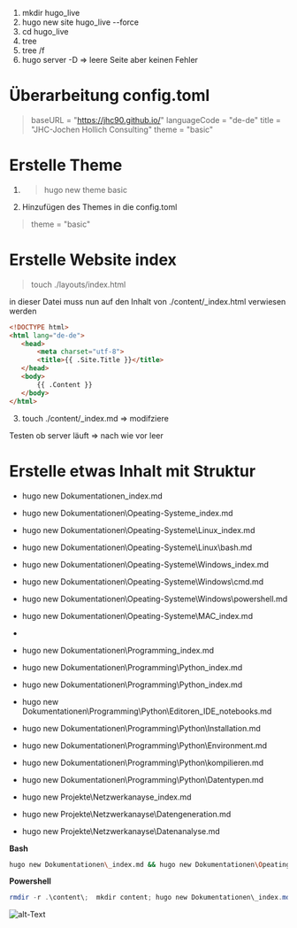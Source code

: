 1) mkdir hugo_live
2) hugo new site hugo_live --force
3) cd hugo_live
4) tree
5) tree /f
6) hugo server -D => leere Seite aber keinen Fehler

# Überarbeitung config.toml
>baseURL =  "https://jhc90.github.io/"
>languageCode =  "de-de"
>title = "JHC-Jochen Hollich Consulting"
>theme = "basic"

# Erstelle Theme
1. >hugo new theme basic
2. Hinzufügen des Themes in die config.toml
 >theme = "basic"

 # Erstelle Website index
 >touch ./layouts/index.html 

 in dieser Datei muss nun auf den Inhalt von ./content/_index.html verwiesen werden
 ```html
 <!DOCTYPE html>
<html lang="de-de">
    <head>
        <meta charset="utf-8">
        <title>{{ .Site.Title }}</title>
    </head>
    <body>
        {{ .Content }}
    </body>
</html>
 ```
 3. touch ./content/_index.md => modifziere

 Testen ob server läuft => nach wie vor leer



# Erstelle etwas Inhalt mit Struktur
- hugo new Dokumentationen\_index.md
- hugo new Dokumentationen\Opeating-Systeme\_index.md

- hugo new Dokumentationen\Opeating-Systeme\Linux\_index.md
- hugo new Dokumentationen\Opeating-Systeme\Linux\bash.md

- hugo new Dokumentationen\Opeating-Systeme\Windows\_index.md
- hugo new Dokumentationen\Opeating-Systeme\Windows\cmd.md
- hugo new Dokumentationen\Opeating-Systeme\Windows\powershell.md

- hugo new Dokumentationen\Opeating-Systeme\MAC\_index.md
- 
- hugo new Dokumentationen\Programming\_index.md
- hugo new Dokumentationen\Programming\Python\_index.md

- hugo new Dokumentationen\Programming\Python\_index.md
- hugo new Dokumentationen\Programming\Python\Editoren_IDE_notebooks.md
- hugo new Dokumentationen\Programming\Python\Installation.md
- hugo new Dokumentationen\Programming\Python\Environment.md
- hugo new Dokumentationen\Programming\Python\kompilieren.md
- hugo new Dokumentationen\Programming\Python\Datentypen.md

- hugo new Projekte\Netzwerkanayse\_index.md
- hugo new Projekte\Netzwerkanayse\Datengeneration.md
- hugo new Projekte\Netzwerkanayse\Datenanalyse.md

**Bash**
```bash
hugo new Dokumentationen\_index.md && hugo new Dokumentationen\Opeating-Systeme\_index.md  && hugo new Dokumentationen\Opeating-Systeme\Linux\_index.md && hugo new Dokumentationen\Opeating-Systeme\Linux\bash.md  && hugo new Dokumentationen\Opeating-Systeme\Windows\_index.md && hugo new Dokumentationen\Opeating-Systeme\Windows\cmd.md && hugo new Dokumentationen\Opeating-Systeme\Windows owershell.md  && hugo new Dokumentationen\Opeating-Systeme\MAC\_index.md &&  && hugo new Dokumentationen rogramming\_index.md && hugo new Dokumentationen rogramming ython\_index.md  && hugo new Dokumentationen rogramming ython\_index.md && hugo new Dokumentationen rogramming ython\Editoren_IDE_notebooks.md && hugo new Dokumentationen rogramming ython\Installation.md && hugo new Dokumentationen rogramming ython\Environment.md && hugo new Dokumentationen rogramming ython\kompilieren.md && hugo new Dokumentationen rogramming ython\Datentypen.md  && hugo new Projekte\Netzwerkanayse\_index.md && hugo new Projekte\Netzwerkanayse\Datengeneration.md && hugo new Projekte\Netzwerkanayse\Datenanalyse.md 
```

**Powershell**
```powershell
rmdir -r .\content\;  mkdir content; hugo new Dokumentationen\_index.md; hugo new Dokumentationen\Opeating-Systeme\_index.md; hugo new Dokumentationen\Opeating-Systeme\Linux\_index.md; hugo new Dokumentationen\Opeating-Systeme\Linux\bash.md; hugo new Dokumentationen\Opeating-Systeme\Windows\_index.md; hugo new Dokumentationen\Opeating-Systeme\Windows\cmd.md; hugo new Dokumentationen\Opeating-Systeme\WindowsPowershell.md; hugo new Dokumentationen\Opeating-Systeme\MAC\_index.md; hugo new Dokumentationen programming\_index.md; hugo new Dokumentationen programming ython\_index.md; hugo new Dokumentationen rogramming ython\_index.md; hugo new Dokumentationen rogramming ython\Editoren_IDE_notebooks.md; hugo new Dokumentationen rogramming ython\Installation.md; hugo new Dokumentationen rogramming ython\Environment.md; hugo new Dokumentationen rogramming ython\kompilieren.md; hugo new Dokumentationen rogramming ython\Datentypen.md; hugo new Projekte\Netzwerkanayse\_index.md; hugo new Projekte\Netzwerkanayse\Datengeneration.md; hugo new Projekte\Netzwerkanayse\Datenanalyse.md 
```

![alt-Text](imgs/2020-10-20-08-26-23.png)




